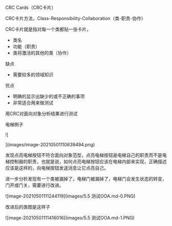 CRC Cards（CRC卡片）

CRC卡片方法，Class-Responsibility-Collaboration（类-职责-协作）

CRC卡片就是指对每一个类都贴一张卡片，

- 类名
- 功能（职责）
- 类将激活的其他的类（协作）

缺点

- 需要较多的领域知识

优点

- 明确的显示出缺少的或不正确的事项
- 非常适合用来做测试

用CRC对面向对象分析结果进行测试

电梯例子

![

](images/image-20210501110639494.png)

发现点亮电梯按钮不符合面向对象范型，点亮电梯按钮是电梯自己的职责而不是电梯控制器的职责，也就是说，如何点亮电梯按钮应该在电梯内部来实现，正确描述应该是这样的，向电梯按钮发送消息让它点亮自己。

进一步分析发现有一个类被漏掉了，电梯门被漏掉了，电梯门会发生状态的转变，门开或门关，需要进行改进。

![image-20210501111244119](images/5.5 测试OOA.md-0.PNG)

改进后的类图是这样子

![image-20210501111416016](images/5.5 测试OOA.md-1.PNG)